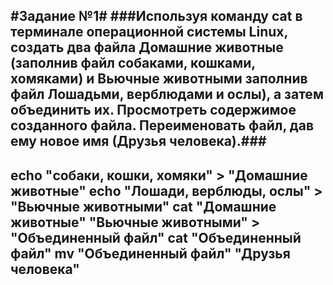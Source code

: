 #Задание №1#
###Используя команду cat в терминале операционной системы Linux, создать
два файла Домашние животные (заполнив файл собаками, кошками,
хомяками) и Вьючные животными заполнив файл Лошадьми, верблюдами и
ослы), а затем объединить их. Просмотреть содержимое созданного файла.
Переименовать файл, дав ему новое имя (Друзья человека).###
---
echo "собаки, кошки, хомяки" > "Домашние животные"
echo "Лошади, верблюды, ослы" > "Вьючные животными"
cat "Домашние животные" "Вьючные животными" > "Объединенный файл"
cat "Объединенный файл"
mv "Объединенный файл" "Друзья человека"
---
